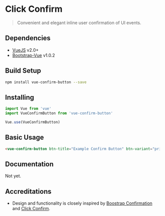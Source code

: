 # Click Confirm

> Convenient and elegant inline user confirmation of UI events.

## Dependencies
- [VueJS](https://vuejs.org/) v2.0+
- [Bootstrap-Vue](https://bootstrap-vue.js.org/) v1.0.2

## Build Setup
``` bash
npm install vue-confirm-button --save
```

## Installing
``` javascript
import Vue from 'vue'
import VueConfirmButton from 'vue-confirm-button'

Vue.use(VueConfirmButton)
```

## Basic Usage
``` html
<vue-confirm-button btn-title="Example Confirm Button" btn-variant="primary" @ok="alert('Example Confirm Button')"></vue-confirm-button>
```

## Documentation
Not yet.

## Accreditations
- Design and functionality is closely inspired by [Boostrap Confirmation](http://bootstrap-confirmation.js.org/) and [Click Confirm](https://github.com/SirLamer/click-confirm).

